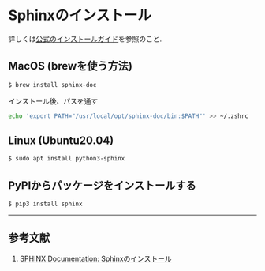 # Sphinxのインストール

詳しくは[公式のインストールガイド](https://www.sphinx-doc.org/ja/master/usage/installation.html)を参照のこと.

## MacOS (brewを使う方法)
```sh
$ brew install sphinx-doc

```
インストール後、パスを通す
```sh
echo 'export PATH="/usr/local/opt/sphinx-doc/bin:$PATH"' >> ~/.zshrc
```

## Linux (Ubuntu20.04)
```sh
$ sudo apt install python3-sphinx
```

## PyPIからパッケージをインストールする
```sh
$ pip3 install sphinx
```

---

## 参考文献
1. [SPHINX Documentation: Sphinxのインストール](https://www.sphinx-doc.org/ja/master/usage/installation.html)